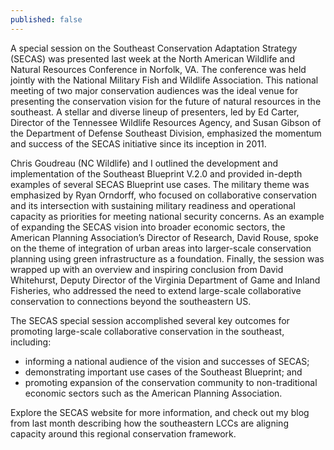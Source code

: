```yaml
---
published: false
---
```

A special session on the Southeast Conservation Adaptation Strategy (SECAS) was presented last week at the North American Wildlife and Natural Resources Conference in Norfolk, VA.  The conference was held jointly with the National Military Fish and Wildlife Association.  This national meeting of two major conservation audiences was the ideal venue for presenting the conservation vision for the future of natural resources in the southeast.  A stellar and diverse lineup of presenters, led by Ed Carter, Director of the Tennessee Wildlife Resources Agency, and Susan Gibson of the Department of Defense Southeast Division, emphasized the momentum and success of the SECAS initiative since its inception in 2011.

Chris Goudreau (NC Wildlife) and I outlined the development and implementation of the Southeast Blueprint V.2.0 and provided in-depth examples of several SECAS Blueprint use cases.  The military theme was emphasized by Ryan Orndorff, who focused on collaborative conservation and its intersection with sustaining military readiness and operational capacity as priorities for meeting national security concerns.  As an example of expanding the SECAS vision into broader economic sectors, the American Planning Association’s Director of Research, David Rouse, spoke on the theme of integration of urban areas into larger-scale conservation planning using green infrastructure as a foundation.  Finally, the session was wrapped up with an overview and inspiring conclusion from David Whitehurst, Deputy Director of the Virginia Department of Game and Inland Fisheries, who addressed the need to extend large-scale collaborative conservation to connections beyond the southeastern US.

The SECAS special session accomplished several key outcomes for promoting large-scale collaborative conservation in the southeast, including:

- informing a national audience of the vision and successes of SECAS;
- demonstrating important use cases of the Southeast Blueprint; and
- promoting expansion of the conservation community to non-traditional economic sectors such as the American Planning Association.

Explore the SECAS website for more information, and check out my blog from last month describing how the southeastern LCCs are aligning capacity around this regional conservation framework.
